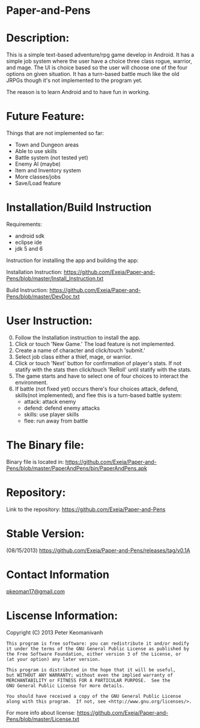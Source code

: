 Paper-and-Pens
===============


Description:
===============

This is a simple text-based adventure/rpg game develop in Android. It has a simple job system where the user have a choice three class
rogue, warrior, and mage. The UI is choice based so the user will choose one of the four options on given situation. It has a turn-based 
battle much like the old JRPGs though it's not implemented to the program yet. 

The reason is to learn Android and to have fun in working.


Future Feature:
================

Things that are not implemented so far:
- Town and Dungeon areas
- Able to use skills
- Battle system (not tested yet)
- Enemy AI (maybe)
- Item and Inventory system
- More classes/jobs
- Save/Load feature

Installation/Build Instruction
==============

Requirements:
- android sdk
- eclipse ide
- jdk 5 and 6

Instruction for installing the app and building the app:

Installation Instruction:  https://github.com/Exeia/Paper-and-Pens/blob/master/Install_Instruction.txt

Build Instruction: https://github.com/Exeia/Paper-and-Pens/blob/master/DevDoc.txt


User Instruction:
==================

0. Follow the Installation instruction to install the app.  
1. Click or touch 'New Game.' The load feature is not implemented.
2. Create a name of character and click/touch 'submit.'
3. Select job class either a thief, mage, or warrior.
4. Click or touch 'Next' button for confirmation of player's stats. If not statify with the stats then click/touch 'ReRoll' until statify with the stats.
5. The game starts and have to select one of four choices to interact the environment. 
6. If battle (not fixed yet) occurs there's four choices attack, defend, skills(not implemented), and flee this is a turn-based battle system:
	- attack: attack enemy
	- defend: defend enemy attacks
	- skills: use player skills 
	- flee: run away from battle



The Binary file:
================
Binary file is located in: https://github.com/Exeia/Paper-and-Pens/blob/master/PaperAndPens/bin/PaperAndPens.apk


Repository:
==============
Link to the repository: https://github.com/Exeia/Paper-and-Pens

Stable Version:
================

(08/15/2013)
https://github.com/Exeia/Paper-and-Pens/releases/tag/v0.1A

Contact Information
===========

pkeoman17@gmail.com

Liscense Information:
=======================

 Copyright (C) 2013  Peter Keomanivanh

    This program is free software: you can redistribute it and/or modify
    it under the terms of the GNU General Public License as published by
    the Free Software Foundation, either version 3 of the License, or
    (at your option) any later version.

    This program is distributed in the hope that it will be useful,
    but WITHOUT ANY WARRANTY; without even the implied warranty of
    MERCHANTABILITY or FITNESS FOR A PARTICULAR PURPOSE.  See the
    GNU General Public License for more details.

    You should have received a copy of the GNU General Public License
    along with this program.  If not, see <http://www.gnu.org/licenses/>.


For more info about license: https://github.com/Exeia/Paper-and-Pens/blob/master/License.txt
